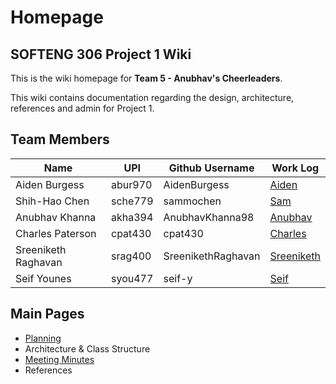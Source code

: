 # Homepage

## SOFTENG 306 Project 1 Wiki

This is the wiki homepage for **Team 5 - Anubhav's Cheerleaders**.

This wiki contains documentation regarding the design, architecture, references and admin for Project 1.

## Team Members

| Name                | UPI     | Github Username    | Work Log                              |
| ------------------- | ------- | ------------------ | ------------------------------------- |
| Aiden Burgess       | abur970 | AidenBurgess       | [Aiden](work-logs/Aiden.md)           |
| Shih-Hao Chen       | sche779 | sammochen          | [Sam](work-logs/Sam.md)               |
| Anubhav Khanna      | akha394 | AnubhavKhanna98    | [Anubhav](work-logs/Anubhav.md)       |
| Charles Paterson    | cpat430 | cpat430            | [Charles](work-logs/Charles.md)       |
| Sreeniketh Raghavan | srag400 | SreenikethRaghavan | [Sreeniketh](work-logs/Sreeniketh.md) |
| Seif Younes         | syou477 | seif-y             | [Seif](work-logs/Seif.md)             |

## Main Pages

-   [Planning](Planning.md)
-   Architecture & Class Structure
-   [Meeting Minutes](minutes/README.md)
-   References
